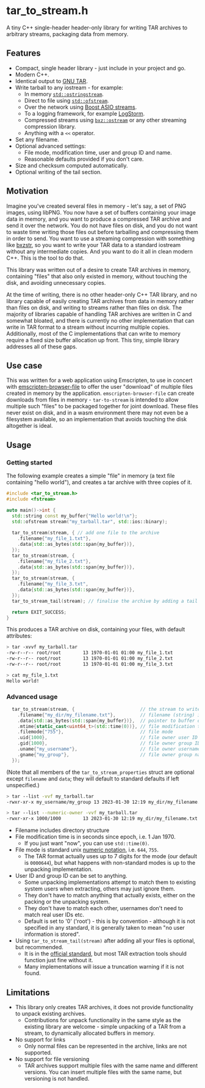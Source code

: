 # tar_to_stream.h
A tiny C++ single-header header-only library for writing TAR archives to arbitrary streams, packaging data from memory.

## Features

- Compact, single header library - just include in your project and go.
- Modern C++.
- Identical output to [GNU TAR](https://www.gnu.org/software/tar/manual/html_node/Standard.html).
- Write tarball to any iostream - for example:
  - In memory [`std::ostringstream`](https://en.cppreference.com/w/cpp/io/basic_ostringstream).
  - Direct to file using [`std::ofstream`](https://en.cppreference.com/w/cpp/io/basic_ofstream).
  - Over the network using [Boost ASIO streams](https://www.boost.org/doc/libs/1_81_0/doc/html/boost_asio/overview/networking/iostreams.html).
  - To a logging framework, for example [LogStorm](https://github.com/VoxelStorm-Ltd/logstorm).
  - Compressed streams using [`bxz::ostream`](https://github.com/tmaklin/bxzstr) or any other streaming compression library.
  - Anything with a `<<` operator.
- Set any filename.
- Optional advanced settings:
  - File mode, modification time, user and group ID and name.
  - Reasonable defaults provided if you don't care.
- Size and checksum computed automatically.
- Optional writing of the tail section.

## Motivation

Imagine you've created several files in memory - let's say, a set of PNG images, using libPNG.  You now have a set of buffers containing your image data in memory, and you want to produce a compressed TAR archive and send it over the network.  You do not have files on disk, and you do not want to waste time writing those files out before tarballing and compressing them in order to send.  You want to use a streaming compression with something like [bxzstr](https://github.com/tmaklin/bxzstr), so you want to write your TAR data to a standard iostream without any intermediate copies.  And you want to do it all in clean modern C++.  This is the tool to do that.

This library was written out of a desire to create TAR archives in memory, containing "files" that also only existed in memory, without touching the disk, and avoiding unnecessary copies.

At the time of writing, there is no other header-only C++ TAR library, and no library capable of easily creating TAR archives from data in memory rather than files on disk, and writing to streams rather than files on disk.  The majority of libraries capable of handling TAR archives are written in C and somewhat bloated, and there is currently no other implementation that can write in TAR format to a stream without incurring multiple copies.  Additionally, most of the C implementations that can write to memory require a fixed size buffer allocation up front.  This tiny, simple library addresses all of these gaps.

## Use case

This was written for a web application using Emscripten, to use in concert with [emscripten-browser-file](https://github.com/Armchair-Software/emscripten-browser-file) to offer the user "download" of multiple files created in memory by the application.  `emscripten-browser-file` can create downloads from files in memory - `tar-to-stream` is intended to allow multiple such "files" to be packaged together for joint download.  These files never exist on disk, and in a wasm environment there may not even be a filesystem available, so an implementation that avoids touching the disk altogether is ideal.

## Usage

### Getting started

The following example creates a simple "file" in memory (a text file containing "hello world"), and creates a tar archive with three copies of it.

```cpp
#include <tar_to_stream.h>
#include <fstream>

auto main()->int {
  std::string const my_buffer{"Hello world!\n"};
  std::ofstream stream("my_tarball.tar", std::ios::binary);
  
  tar_to_stream(stream, { // add one file to the archive
    .filename{"my_file_1.txt"},
    .data{std::as_bytes(std::span{my_buffer})},
  });
  tar_to_stream(stream, {
    .filename{"my_file_2.txt"},
    .data{std::as_bytes(std::span{my_buffer})},
  });
  tar_to_stream(stream, {
    .filename{"my_file_3.txt",
    .data{std::as_bytes(std::span{my_buffer})},
  });
  tar_to_stream_tail(stream); // finalise the archive by adding a tail of zeros

  return EXIT_SUCCESS;
}
```

This produces a TAR archive on disk, containing your files, with default attributes:

```bash
> tar -xvvf my_tarball.tar
-rw-r--r-- root/root        13 1970-01-01 01:00 my_file_1.txt
-rw-r--r-- root/root        13 1970-01-01 01:00 my_file_2.txt
-rw-r--r-- root/root        13 1970-01-01 01:00 my_file_3.txt

> cat my_file_1.txt
Hello world!

```

### Advanced usage

```cpp
  tar_to_stream(stream, {                        // the stream to write to
    .filename{"my_dir/my_filename.txt"},         // filename (string) including directory
    .data{std::as_bytes(std::span{my_buffer})},  // pointer to buffer data (file contents)
    .mtime{static_cast<uint64_t>(std::time(0))}, // file modification time (mtime): this sets it to "now"
    .filemode{"755"},                            // file mode
    .uid{1000},                                  // file owner user ID
    .gid{1000},                                  // file owner group ID
    .uname{"my_username"},                       // file owner username
    .gname{"my_group"},                          // file owner group name
  });
```
(Note that all members of the `tar_to_stream_properties` struct are optional except `filename` and `data`; they will default to standard defaults if left unspecified.)

```bash
> tar --list -vvf my_tarball.tar 
-rwxr-xr-x my_username/my_group 13 2023-01-30 12:19 my_dir/my_filename.txt

> tar --list --numeric-owner -vvf my_tarball.tar 
-rwxr-xr-x 1000/1000        13 2023-01-30 12:19 my_dir/my_filename.txt
```

- Filename includes directory structure
- File modification time is in seconds since epoch, i.e. 1 Jan 1970.
  - If you just want "now", you can use `std::time(0)`.
- File mode is standard unix [numeric notation](https://en.wikipedia.org/wiki/File-system_permissions#Numeric_notation), i.e. `644`, `755`.
  - The TAR format actually uses up to 7 digits for the mode (our default is `0000644`), but what happens with non-standard modes is up to the unpacking implementation.
- User ID and group ID can be set to anything.
  - Some unpacking implementations attempt to match them to existing system users when extracting, others may just ignore them.
  - They don't have to match anything that actually exists, either on the packing or the unpacking system.
  - They don't have to match each other, usernames don't need to match real user IDs etc.
  - Default is set to '0' ('root') - this is by convention - although it is not specified in any standard, it is generally taken to mean "no user information is stored".
- Using `tar_to_stream_tail(stream)` after adding all your files is optional, but recommended.
  - It is in the [official standard](https://www.gnu.org/software/tar/manual/html_node/Standard.html), but most TAR extraction tools should function just fine without it.
  - Many implementations will issue a truncation warning if it is not found.

## Limitations

- This library only creates TAR archives, it does not provide functionality to unpack existing archives.
  - Contributions for unpack functionality in the same style as the existing library are welcome - simple unpacking of a TAR from a stream, to dynamically allocated buffers in memory.
- No support for links
  - Only normal files can be represented in the archive, links are not supported.
- No support for file versioning
  - TAR archives support multiple files with the same name and different versions.  You can insert multiple files with the same name, but versioning is not handled.
